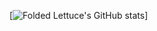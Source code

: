 [![Folded Lettuce's GitHub stats](https://github-readme-stats.vercel.app/api?username=FoldedLettuce)]
